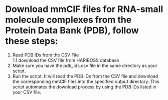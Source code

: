# Download mmCIF files for RNA-small molecule complexes from the Protein Data Bank (PDB), follow these steps:

1. Read PDB IDs from the CSV File\
   1.1 download the CSV file from HARIBOSS database
2. Make sure you have the pdb_ids.csv file in the same directory as your script.
3. Run the script. It will read the PDB IDs from the CSV file and download the corresponding mmCIF files into the specified output directory.
This script automates the download process by using the PDB IDs listed in your CSV file.
